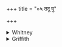 +++
title = "०५ तदू षु"

+++

<details><summary>Whitney</summary>

### Translation
5. This great homage, verily, to thee, O broad-going one, do I a poet  
make with poesy (*kā́vya*); when the two (m.), going united (*samyáñc*)  
against the earth (*kṣā́*), \[then\] increase here the (two) great  
bank-wheeled (? *ródhacakra*) ones (f.).

### Notes
"Bank-wheeled," i.e. rolling on between their banks. *Tát* in our text  
(beginning of **c**) is a misprint for *yát*. Prāt. iii. 4 determines  
*ū*; ii. 97 determines *ṣú;* *vāvṛdhéte* (p. *vav-*) is by iii. 13. The  
Kāuś. use of the verse seems suggested simply by *samyáñcāu*. The  
irregular verse (9 + 11: 11 + 12 = 43) is very imperfectly defined by  
the Anukr. ⌊The London ms. of the Anukr. is here in disorder: and  
perhaps we ought to read *puro-bṛhatī* for *parā-*.⌋
</details>

<details><summary>Griffith</summary>

By holy wisdom I a sage, Far-Strider! offer to thee this lofty adoration. This worship both the mighty eddying rivers, coming together to this station, heighten.
</details>
